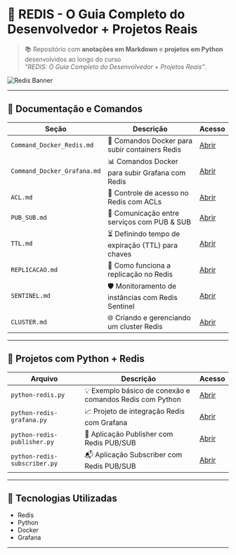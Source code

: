 # 🚀 REDIS - O Guia Completo do Desenvolvedor + Projetos Reais

> 📚 Repositório com **anotações em Markdown** e **projetos em Python** desenvolvidos ao longo do curso  
> _"REDIS: O Guia Completo do Desenvolvedor + Projetos Reais"_.

![Redis Banner](https://miro.medium.com/v2/resize:fit:1200/format:webp/1*mylS91lYA-N9f3w4-FxW7w.png)

---

## 📘 Documentação e Comandos

| Seção | Descrição | Acesso |
|-------|-----------|--------|
| `Command_Docker_Redis.md` | 🐳 Comandos Docker para subir containers Redis | [Abrir](./Command_Docker_Redis.md) |
| `Command_Docker_Grafana.md` | 📊 Comandos Docker para subir Grafana com Redis | [Abrir](./Command_Docker_Grafana.md) |
| `ACL.md` | 🔐 Controle de acesso no Redis com ACLs | [Abrir](./ACL.md) |
| `PUB_SUB.md` | 📢 Comunicação entre serviços com PUB & SUB | [Abrir](./PUB_SUB.md) |
| `TTL.md` | ⏳ Definindo tempo de expiração (TTL) para chaves | [Abrir](./TTL.md) |
| `REPLICACAO.md` | 🧬 Como funciona a replicação no Redis | [Abrir](./REPLICACAO.md) |
| `SENTINEL.md` | 🛡️ Monitoramento de instâncias com Redis Sentinel | [Abrir](./SENTINEL.md) |
| `CLUSTER.md` | 🌐 Criando e gerenciando um cluster Redis | [Abrir](./CLUSTER.md) |

---

## 🐍 Projetos com Python + Redis

| Arquivo | Descrição | Acesso |
|---------|-----------|--------|
| `python-redis.py` | 💡 Exemplo básico de conexão e comandos Redis com Python | [Abrir](./python-redis.py) |
| `python-redis-grafana.py` | 📈 Projeto de integração Redis com Grafana | [Abrir](./python-redis-grafana.py) |
| `python-redis-publisher.py` | 🚀 Aplicação Publisher com Redis PUB/SUB | [Abrir](./python-redis-publisher.py) |
| `python-redis-subscriber.py` | 📬 Aplicação Subscriber com Redis PUB/SUB | [Abrir](./python-redis-subscriber.py) |

---

## 🧰 Tecnologias Utilizadas

- Redis
- Python
- Docker
- Grafana

---
